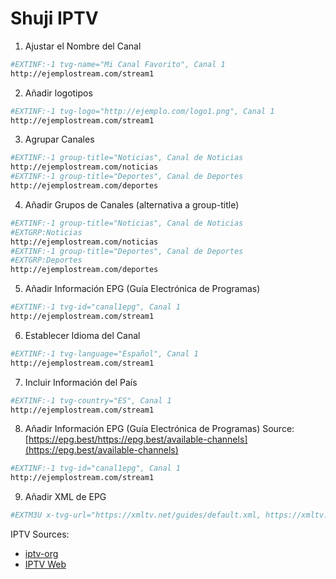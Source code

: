 # Shuji IPTV


1. Ajustar el Nombre del Canal
```sh
#EXTINF:-1 tvg-name="Mi Canal Favorito", Canal 1
http://ejemplostream.com/stream1
```

2. Añadir logotipos
```sh
#EXTINF:-1 tvg-logo="http://ejemplo.com/logo1.png", Canal 1
http://ejemplostream.com/stream1
```

3. Agrupar Canales
```sh
#EXTINF:-1 group-title="Noticias", Canal de Noticias
http://ejemplostream.com/noticias
#EXTINF:-1 group-title="Deportes", Canal de Deportes
http://ejemplostream.com/deportes
```

4. Añadir Grupos de Canales (alternativa a group-title)
```sh
#EXTINF:-1 group-title="Noticias", Canal de Noticias
#EXTGRP:Noticias
http://ejemplostream.com/noticias
#EXTINF:-1 group-title="Deportes", Canal de Deportes
#EXTGRP:Deportes
http://ejemplostream.com/deportes
```

5. Añadir Información EPG (Guía Electrónica de Programas)
```sh
#EXTINF:-1 tvg-id="canal1epg", Canal 1
http://ejemplostream.com/stream1
```

6. Establecer Idioma del Canal

```sh
#EXTINF:-1 tvg-language="Español", Canal 1
http://ejemplostream.com/stream1
```

7. Incluir Información del País

```sh
#EXTINF:-1 tvg-country="ES", Canal 1
http://ejemplostream.com/stream1
```

8. Añadir Información EPG (Guía Electrónica de Programas)
Source: [https://epg.best/https://epg.best/available-channels](https://epg.best/available-channels)
   
```sh
#EXTINF:-1 tvg-id="canal1epg", Canal 1
http://ejemplostream.com/stream1
```

9. Añadir XML de EPG
```sh
#EXTM3U x-tvg-url="https://xmltv.net/guides/default.xml, https://xmltv.net/guides/channel-guide.xml"
```

IPTV Sources:
* [iptv-org](https://iptv-org.github.io/?q=country:MX%20streams:%3E1)
* [IPTV Web](https://iptv-web.app/#MX)
